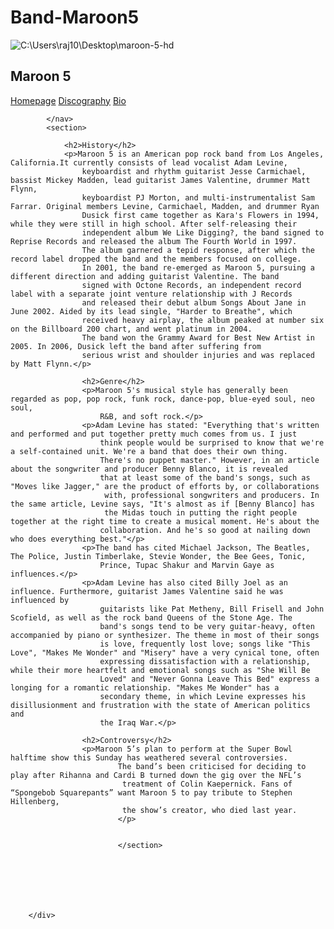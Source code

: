 # Band-Maroon5

<!DOCTYPE html>
<html>
<head>
    <title> Maroon 5</title>
</head>

<body>
   <article>
        <img src="http://theriffrepeater.com/wp-content/uploads/2013/05/maroon-5-hd.jpg" alt="C:\Users\raj10\Desktop\maroon-5-hd">
        <div>
            <h1>Maroon 5</h1>
            <nav>
                <a href="">Homepage</a>
                <a href="file:///C:/Users/raj10/Desktop/practice/HTML_and_CSS/Band HTML/Discography.html" target="_blank">Discography</a>
                <a href="">Bio</a>

            </nav>
            <section>

                <h2>History</h2>
                <p>Maroon 5 is an American pop rock band from Los Angeles, California.It currently consists of lead vocalist Adam Levine, 
                    keyboardist and rhythm guitarist Jesse Carmichael, bassist Mickey Madden, lead guitarist James Valentine, drummer Matt Flynn,
                    keyboardist PJ Morton, and multi-instrumentalist Sam Farrar. Original members Levine, Carmichael, Madden, and drummer Ryan 
                    Dusick first came together as Kara's Flowers in 1994, while they were still in high school. After self-releasing their 
                    independent album We Like Digging?, the band signed to Reprise Records and released the album The Fourth World in 1997. 
                    The album garnered a tepid response, after which the record label dropped the band and the members focused on college. 
                    In 2001, the band re-emerged as Maroon 5, pursuing a different direction and adding guitarist Valentine. The band 
                    signed with Octone Records, an independent record label with a separate joint venture relationship with J Records 
                    and released their debut album Songs About Jane in June 2002. Aided by its lead single, "Harder to Breathe", which 
                    received heavy airplay, the album peaked at number six on the Billboard 200 chart, and went platinum in 2004. 
                    The band won the Grammy Award for Best New Artist in 2005. In 2006, Dusick left the band after suffering from 
                    serious wrist and shoulder injuries and was replaced by Matt Flynn.</p>

                    <h2>Genre</h2>
                    <p>Maroon 5's musical style has generally been regarded as pop, pop rock, funk rock, dance-pop, blue-eyed soul, neo soul,
                        R&B, and soft rock.</p>
                    <p>Adam Levine has stated: "Everything that's written and performed and put together pretty much comes from us. I just 
                        think people would be surprised to know that we're a self-contained unit. We're a band that does their own thing. 
                        There's no puppet master." However, in an article about the songwriter and producer Benny Blanco, it is revealed 
                        that at least some of the band's songs, such as "Moves like Jagger," are the product of efforts by, or collaborations
                         with, professional songwriters and producers. In the same article, Levine says, "It's almost as if [Benny Blanco] has
                         the Midas touch in putting the right people together at the right time to create a musical moment. He's about the 
                        collaboration. And he's so good at nailing down who does everything best."</p>
                    <p>The band has cited Michael Jackson, The Beatles, The Police, Justin Timberlake, Stevie Wonder, the Bee Gees, Tonic, 
                        Prince, Tupac Shakur and Marvin Gaye as influences.</p>
                    <p>Adam Levine has also cited Billy Joel as an influence. Furthermore, guitarist James Valentine said he was influenced by
                        guitarists like Pat Metheny, Bill Frisell and John Scofield, as well as the rock band Queens of the Stone Age. The 
                        band's songs tend to be very guitar-heavy, often accompanied by piano or synthesizer. The theme in most of their songs 
                        is love, frequently lost love; songs like "This Love", "Makes Me Wonder" and "Misery" have a very cynical tone, often 
                        expressing dissatisfaction with a relationship, while their more heartfelt and emotional songs such as "She Will Be 
                        Loved" and "Never Gonna Leave This Bed" express a longing for a romantic relationship. "Makes Me Wonder" has a 
                        secondary theme, in which Levine expresses his disillusionment and frustration with the state of American politics and 
                        the Iraq War.</p>

                    <h2>Controversy</h2>
                    <p>Maroon 5’s plan to perform at the Super Bowl halftime show this Sunday has weathered several controversies.
                            The band’s been criticised for deciding to play after Rihanna and Cardi B turned down the gig over the NFL’s
                             treatment of Colin Kaepernick. Fans of “Spongebob Squarepants” want Maroon 5 to pay tribute to Stephen Hillenberg,
                             the show’s creator, who died last year.
                            </p>
                    
            
                            </section>
                
            
        
    



        </div>


   </article>

</body>


</html>

